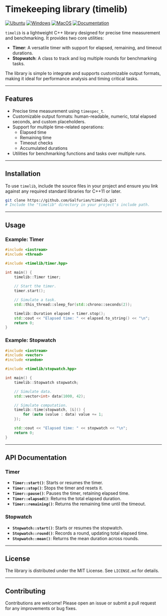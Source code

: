 # Timekeeping library (timelib)

[![Ubuntu](https://github.com/Galfurian/timelib/actions/workflows/ubuntu.yml/badge.svg)](https://github.com/Galfurian/timelib/actions/workflows/ubuntu.yml)
[![Windows](https://github.com/Galfurian/timelib/actions/workflows/windows.yml/badge.svg)](https://github.com/Galfurian/timelib/actions/workflows/windows.yml)
[![MacOS](https://github.com/Galfurian/timelib/actions/workflows/macos.yml/badge.svg)](https://github.com/Galfurian/timelib/actions/workflows/macos.yml)
[![Documentation](https://github.com/Galfurian/timelib/actions/workflows/documentation.yml/badge.svg)](https://github.com/Galfurian/timelib/actions/workflows/documentation.yml)

`timelib` is a lightweight C++ library designed for precise time measurement and
benchmarking. It provides two core utilities:

- **Timer**: A versatile timer with support for elapsed, remaining, and timeout durations.
- **Stopwatch**: A class to track and log multiple rounds for benchmarking tasks.

The library is simple to integrate and supports customizable output formats,
making it ideal for performance analysis and timing critical tasks.

---

## Features

- Precise time measurement using `timespec_t`.
- Customizable output formats: human-readable, numeric, total elapsed seconds, and custom placeholders.
- Support for multiple time-related operations:
  - Elapsed time
  - Remaining time
  - Timeout checks
  - Accumulated durations
- Utilities for benchmarking functions and tasks over multiple runs.

---

## Installation

To use `timelib`, include the source files in your project and ensure you link against any required standard libraries for C++11 or later.

```bash
git clone https://github.com/Galfurian/timelib.git
# Include the "timelib" directory in your project's include path.
```

---

## Usage

### Example: Timer

```cpp
#include <iostream>
#include <thread>

#include <timelib/timer.hpp>

int main() {
    timelib::Timer timer;
    
    // Start the timer.
    timer.start();

    // Simulate a task.
    std::this_thread::sleep_for(std::chrono::seconds(2));

    timelib::Duration elapsed = timer.stop();
    std::cout << "Elapsed time: " << elapsed.to_string() << "\n";
    return 0;
}
```

### Example: Stopwatch

```cpp
#include <iostream>
#include <vector>
#include <random>

#include <timelib/stopwatch.hpp>

int main() {
    timelib::Stopwatch stopwatch;

    // Simulate data.
    std::vector<int> data(1000, 42);

    // Simulate computation.
    timelib::time(stopwatch, [&]() {
        for (auto &value : data) value += 1;
    });

    std::cout << "Elapsed time: " << stopwatch << "\n";
    return 0;
}
```

---

## API Documentation

### Timer

- **`Timer::start()`**: Starts or resumes the timer.
- **`Timer::stop()`**: Stops the timer and resets it.
- **`Timer::pause()`**: Pauses the timer, retaining elapsed time.
- **`Timer::elapsed()`**: Returns the total elapsed duration.
- **`Timer::remaining()`**: Returns the remaining time until the timeout.

### Stopwatch

- **`Stopwatch::start()`**: Starts or resumes the stopwatch.
- **`Stopwatch::round()`**: Records a round, updating total elapsed time.
- **`Stopwatch::mean()`**: Returns the mean duration across rounds.

---

## License

The library is distributed under the MIT License. See `LICENSE.md` for details.

---

## Contributing

Contributions are welcome! Please open an issue or submit a pull request for any
improvements or bug fixes.
